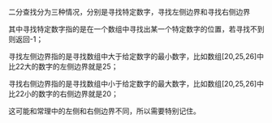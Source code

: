 二分查找分为三种情况，分别是寻找特定数字，寻找左侧边界和寻找右侧边界

其中寻找特定数字指的是在一个数组中寻找出某一个特定数字的位置，若寻找不到则返回-1；

寻找左侧边界指的是寻找数组中大于给定数字的最小数字，比如数组[20,25,26]中比22大的数字的左侧边界就是25；

寻找右侧边界指的是寻找数组中小于给定数字的最大数字，比如数组[20,25,26]中比22小的数字的右侧边界就是20；

这可能和常理中的左侧和右侧边界不同，所以需要特别记住。


